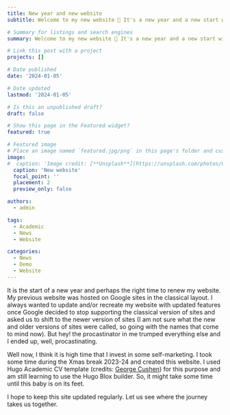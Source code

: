 ```yaml
---
title: New year and new website
subtitle: Welcome to my new website 👋 It's a new year and a new start with my personal website. Happy new year 2024!

# Summary for listings and search engines
summary: Welcome to my new website 👋 It's a new year and a new start with my personal website. Happy new year 2024!

# Link this post with a project
projects: []

# Date published
date: '2024-01-05'

# Date updated
lastmod: '2024-01-05'

# Is this an unpublished draft?
draft: false

# Show this page in the Featured widget?
featured: true

# Featured image
# Place an image named `featured.jpg/png` in this page's folder and customize its options here.
image:
#  caption: 'Image credit: [**Unsplash**](https://unsplash.com/photos/CpkOjOcXdUY)'
  caption: 'New website'
  focal_point: ''
  placement: 2
  preview_only: false

authors:
  - admin

tags:
  - Academic
  - News
  - Website

categories:
  - News
  - Demo
  - Website
---
```


It is the start of a new year and perhaps the right time to renew my website. My previous website was hosted on Google sites in the classical layout. I always wanted to update and/or recreate my website with updated features once Google decided to stop supporting the classical version of sites and asked us to shift to the newer version of sites (I am not sure what the new and older versions of sites were called, so going with the names that come to mind now). But hey! the procastinator in me trumped everything else and I ended up, well, procastinating.

Well now, I think it is high time that I invest in some self-marketing. I took some time during the Xmas break 2023-24 and created this website. I used Hugo Academic CV template (credits: [George Cushen](https://georgecushen.com)) for this purpose and am still learning to use the Hugo Blox builder. So, it might take some time until this baby is on its feet.

I hope to keep this site updated regularly. Let us see where the journey takes us together.

[//]: # (it has been quite some time since I )